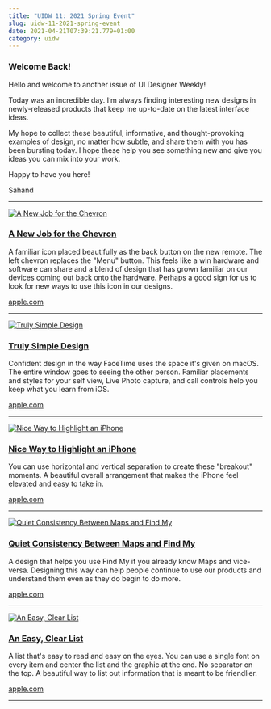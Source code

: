 ```yaml
---
title: "UIDW 11: 2021 Spring Event"
slug: uidw-11-2021-spring-event
date: 2021-04-21T07:39:21.779+01:00
category: uidw
---
```


### Welcome Back!

Hello and welcome to another issue of UI Designer Weekly!

Today was an incredible day. I’m always finding interesting new designs in newly-released products that keep me up-to-date on the latest interface ideas.

My hope to collect these beautiful, informative, and thought-provoking examples of design, no matter how subtle, and share them with you has been bursting today. I hope these help you see something new and give you ideas you can mix into your work.

Happy to have you here!

Sahand

---

[![](https://assets.sahandnayebaziz.org/a-new-job-for-the-chevron.jpeg "A New Job for the Chevron")](https://cur.at/sbLMRZm?m=web)

### [A New Job for the Chevron](https://cur.at/sbLMRZm?m=web)

A familiar icon placed beautifully as the back button on the new remote. The left chevron replaces the "Menu" button. This feels like a win hardware and software can share and a blend of design that has grown familiar on our devices coming out back onto the hardware. Perhaps a good sign for us to look for new ways to use this icon in our designs.

[apple.com](https://cur.at/sbLMRZm?m=web)

---

[![](https://assets.sahandnayebaziz.org/truly-simple-design.jpeg "Truly Simple Design")](https://cur.at/6iwl0tH?m=web)

### [Truly Simple Design](https://cur.at/6iwl0tH?m=web)

Confident design in the way FaceTime uses the space it's given on macOS. The entire window goes to seeing the other person. Familiar placements and styles for your self view, Live Photo capture, and call controls help you keep what you learn from iOS.

[apple.com](https://cur.at/6iwl0tH?m=web)

---

[![](https://assets.sahandnayebaziz.org/nice-way-to-highlight-an-iphone.jpeg "Nice Way to Highlight an iPhone")](https://cur.at/JVZ36cZ?m=web)

### [Nice Way to Highlight an iPhone](https://cur.at/JVZ36cZ?m=web)

You can use horizontal and vertical separation to create these "breakout" moments. A beautiful overall arrangement that makes the iPhone feel elevated and easy to take in.

[apple.com](https://cur.at/JVZ36cZ?m=web)

---

[![](https://assets.sahandnayebaziz.org/quiet-consistency-between-maps-and-find-my.jpeg "Quiet Consistency Between Maps and Find My")](https://cur.at/7sL5gfi?m=web)

### [Quiet Consistency Between Maps and Find My](https://cur.at/7sL5gfi?m=web)

A design that helps you use Find My if you already know Maps and vice-versa. Designing this way can help people continue to use our products and understand them even as they do begin to do more.

[apple.com](https://cur.at/7sL5gfi?m=web)

---

[![](https://assets.sahandnayebaziz.org/an-easy-clear-list.jpeg "An Easy, Clear List")](https://cur.at/ls8IHWq?m=web)

### [An Easy, Clear List](https://cur.at/ls8IHWq?m=web)

A list that's easy to read and easy on the eyes. You can use a single font on every item and center the list and the graphic at the end. No separator on the top. A beautiful way to list out information that is meant to be friendlier.

[apple.com](https://cur.at/ls8IHWq?m=web)

---
